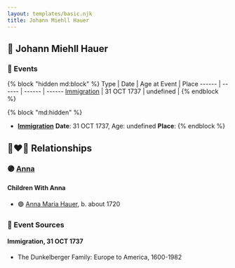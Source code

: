 ```yaml
---
layout: templates/basic.njk
title: Johann Miehll Hauer
---
```

## 🔵 Johann Miehll Hauer


### 📆 Events

{% block "hidden md:block" %}
Type | Date | Age at Event | Place
------ | ------ | ------ | ------
[Immigration](#event-event-0) | 31 OCT 1737 | undefined |
{% endblock %}

{% block "md:hidden" %}
- **[Immigration](#event-event-0)**
**Date**: 31 OCT 1737, Age: undefined
**Place**:
{% endblock %}

## 👩‍❤️‍👨 Relationships

### 🟣 [Anna ](/people/4/46044031)

#### Children With Anna
* 🟣 [Anna Maria Hauer](/people/2/22963774), b. about 1720
### 📰 Event Sources

#### <a id="event-event-0"></a> Immigration, 31 OCT 1737
* The Dunkelberger Family: Europe to America, 1600-1982